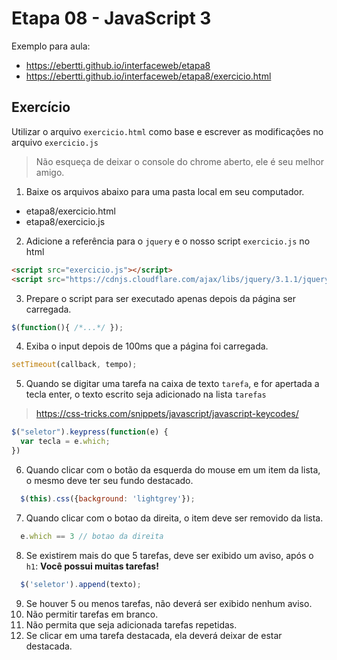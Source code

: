# Etapa 08 - JavaScript 3

Exemplo para aula:

* https://ebertti.github.io/interfaceweb/etapa8
* https://ebertti.github.io/interfaceweb/etapa8/exercicio.html

## Exercício

Utilizar o arquivo `exercicio.html` como base e escrever as modificações no arquivo `exercicio.js`

> Não esqueça de deixar o console do chrome aberto, ele é seu melhor amigo.

1. Baixe os arquivos abaixo para uma pasta local em seu computador.

* etapa8/exercicio.html
* etapa8/exercicio.js

2. Adicione a referência para o `jquery` e o nosso script `exercicio.js` no html

```html
<script src="exercicio.js"></script>
<script src="https://cdnjs.cloudflare.com/ajax/libs/jquery/3.1.1/jquery.min.js"></script>
```

3. Prepare o script para ser executado apenas depois da página ser carregada.

```javascript
$(function(){ /*...*/ });
```

4. Exiba o input depois de 100ms que a página foi carregada.

```javascript
setTimeout(callback, tempo);
```

5. Quando se digitar uma tarefa na caixa de texto `tarefa`, e for apertada a tecla enter, o texto escrito seja 
   adicionado na lista `tarefas`

> https://css-tricks.com/snippets/javascript/javascript-keycodes/

```javascript
$("seletor").keypress(function(e) {
  var tecla = e.which;
})
```

6. Quando clicar com o botão da esquerda do mouse em um item da lista, o mesmo deve ter seu fundo destacado.

```javascript
  $(this).css({background: 'lightgrey'});
```

7. Quando clicar com o botao da direita, o item deve ser removido da lista.

```javascript
  e.which == 3 // botao da direita
```

8. Se existirem mais do que 5 tarefas, deve ser exibido um aviso, após o `h1`: **Você possui muitas tarefas!**

```javascript
  $('seletor').append(texto);
```

9. Se houver 5 ou menos tarefas, não deverá ser exibido nenhum aviso.
10. Não permitir tarefas em branco. 
11. Não permita que seja adicionada tarefas repetidas.
12. Se clicar em uma tarefa destacada, ela deverá deixar de estar destacada.




